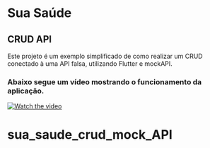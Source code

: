 # Sua Saúde

## CRUD API

Este projeto é um exemplo simplificado de como realizar um CRUD conectado à uma API falsa, utilizando Flutter e mockAPI.

### Abaixo segue um vídeo mostrando o funcionamento da aplicação.
[![Watch the video](https://i.imgur.com/vKb2F1B.png)](https://drive.google.com/file/d/1GDqHq77pYHBFDm7lVcvvutLbB_QPr7cm/view?usp=sharing)

# sua_saude_crud_mock_API

